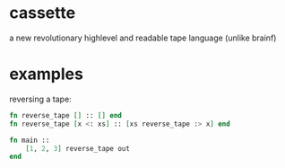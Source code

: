 # cassette
 a new revolutionary highlevel and readable tape language (unlike brainf)

# examples

reversing a tape:
```elixir
fn reverse_tape [] :: [] end
fn reverse_tape [x <: xs] :: [xs reverse_tape :> x] end

fn main ::
    [1, 2, 3] reverse_tape out
end
```

